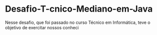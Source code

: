# Desafio-T-cnico-Mediano-em-Java
Nesse desafio, que foi passado no curso Técnico em Informática, teve o objetivo de exercitar nossos conheci
